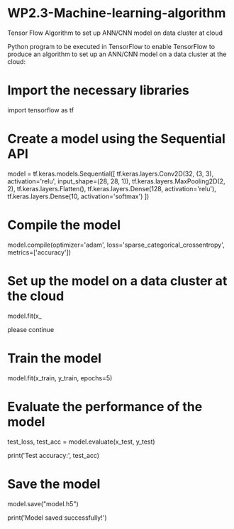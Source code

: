 # WP2.3-Machine-learning-algorithm

Tensor Flow Algorithm to set up ANN/CNN model on data cluster at cloud


Python program to be executed in TensorFlow to enable TensorFlow to produce an algorithm to set up an ANN/CNN model on a data cluster at the cloud:

# Import the necessary libraries
import tensorflow as tf

# Create a model using the Sequential API
model = tf.keras.models.Sequential([
    tf.keras.layers.Conv2D(32, (3, 3), activation='relu', input_shape=(28, 28, 1)),
    tf.keras.layers.MaxPooling2D(2, 2),
    tf.keras.layers.Flatten(),
    tf.keras.layers.Dense(128, activation='relu'),
    tf.keras.layers.Dense(10, activation='softmax')
])

# Compile the model
model.compile(optimizer='adam',
              loss='sparse_categorical_crossentropy',
              metrics=['accuracy'])

# Set up the model on a data cluster at the cloud
model.fit(x_

please continue

# Train the model
model.fit(x_train, y_train, epochs=5)

# Evaluate the performance of the model
test_loss, test_acc = model.evaluate(x_test, y_test)

print('Test accuracy:', test_acc)

# Save the model
model.save("model.h5")

print('Model saved successfully!')
